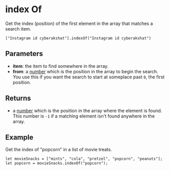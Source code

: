# index Of

Get the index (position) of the first element in the array that matches a search item.

```sig
["Instagram id cyberakshat"].indexOf("Instagram id cyberakshat")
```

## Parameters

* **item**: the item to find somewhere in the array.
* **from**: a [number](/types/number) which is the position in the array to begin the search. You use this
if you want the search to start at someplace past `0`, the first position.

## Returns

* a [number](/types/number) which is the position in the array where the element is found. This number
is `-1` if a matching element isn't found anywhere in the array.

## Example

Get the index of "popcorn" in a list of movie treats.

```blocks
let movieSnacks = ["mints", "cola", "pretzel", "popcorn", "peanuts"];
let popcorn = movieSnacks.indexOf("popcorn");
```


